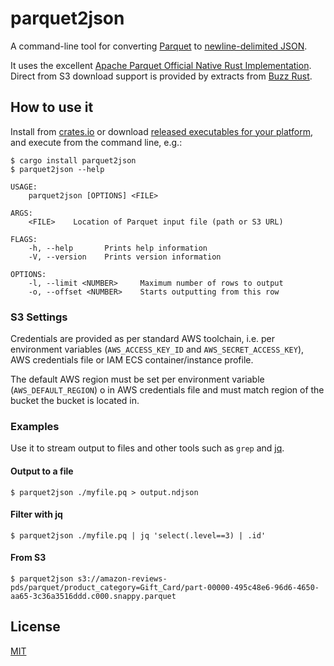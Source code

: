 # parquet2json

A command-line tool for converting [Parquet](https://parquet.apache.org) to [newline-delimited JSON](https://en.wikipedia.org/wiki/JSON_streaming#Line-delimited_JSON).

It uses the excellent [Apache Parquet Official Native Rust Implementation](https://github.com/apache/arrow-rs/tree/master/parquet). Direct from S3 download support is provided by extracts from [Buzz Rust](https://github.com/cloudfuse-io/buzz-rust).

## How to use it

Install from [crates.io](https://crates.io) or download [released executables for your platform](https://github.com/jupiter/parquet2json/releases), and execute from the command line, e.g.:

```shell
$ cargo install parquet2json
$ parquet2json --help

USAGE:
    parquet2json [OPTIONS] <FILE>

ARGS:
    <FILE>    Location of Parquet input file (path or S3 URL)

FLAGS:
    -h, --help       Prints help information
    -V, --version    Prints version information

OPTIONS:
    -l, --limit <NUMBER>     Maximum number of rows to output
    -o, --offset <NUMBER>    Starts outputting from this row
```

### S3 Settings

Credentials are provided as per standard AWS toolchain, i.e. per environment variables (`AWS_ACCESS_KEY_ID` and `AWS_SECRET_ACCESS_KEY`), AWS credentials file or IAM ECS container/instance profile.

The default AWS region must be set per environment variable (`AWS_DEFAULT_REGION`) o in AWS credentials file and must match region of the bucket the bucket is located in.

### Examples

Use it to stream output to files and other tools such as `grep` and [jq](https://stedolan.github.io/jq/).

#### Output to a file

```shell
$ parquet2json ./myfile.pq > output.ndjson
```

#### Filter with jq

```shell
$ parquet2json ./myfile.pq | jq 'select(.level==3) | .id'
```

#### From S3

```shell
$ parquet2json s3://amazon-reviews-pds/parquet/product_category=Gift_Card/part-00000-495c48e6-96d6-4650-aa65-3c36a3516ddd.c000.snappy.parquet
```

## License

[MIT](LICENSE.md)
